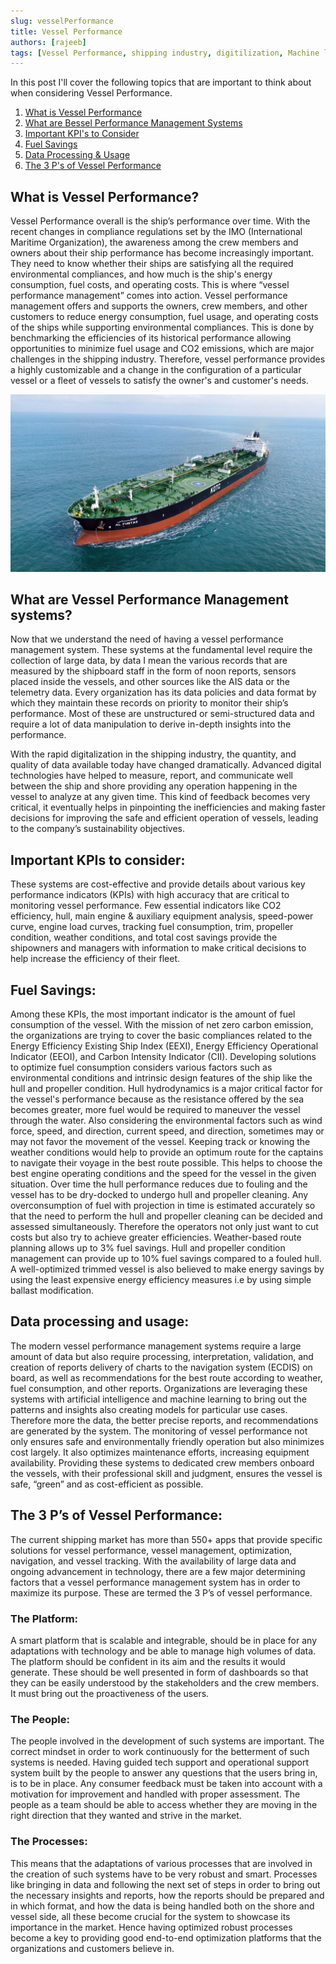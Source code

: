 ```yaml
---
slug: vesselPerformance
title: Vessel Performance
authors: [rajeeb]
tags: [Vessel Performance, shipping industry, digitilization, Machine learning, optimization, software products, KPIs, blogs, cloud platforms, fuel savings, management systems]
---
```



In this post I'll cover the following topics that are important to think about when considering Vessel Performance.
1. [What is Vessel Performance](#what-is-vessel-performance)
2. [What are Bessel Performance Management Systems](#what-are-vessel-performance-management-systems)
3. [Important KPI's to Consider](#important-kpis-to-consider)
4. [Fuel Savings](#fuel-savings)
5. [Data Processing & Usage](#data-processing-and-usage)
6. [The 3 P's of Vessel Performance](#the-3-ps-of-vessel-performance)


## What is Vessel Performance?

Vessel Performance overall is the ship’s performance over time. With the recent changes in compliance regulations set by the IMO (International Maritime Organization), the awareness among the crew members and owners about their ship performance has become increasingly important. They need to know whether their ships are satisfying all the required environmental compliances, and how much is the ship's energy consumption, fuel costs, and operating costs. This is where “vessel performance management” comes into action. Vessel performance management offers and supports the owners, crew members, and other customers to reduce energy consumption, fuel usage, and operating costs of the ships while supporting environmental compliances. This is done by benchmarking the efficiencies of its historical performance allowing opportunities to minimize fuel usage and CO2 emissions, which are major challenges in the shipping industry. Therefore, vessel performance provides a highly customizable and a change in the configuration of a particular vessel or a fleet of vessels to satisfy the owner's and customer's needs.

![vessel](./vesselpic_blog.jpg)

## What are Vessel Performance Management systems?

Now that we understand the need of having a vessel performance management system. These systems at the fundamental level require the collection of large data, by data I mean the various records that are measured by the shipboard staff in the form of noon reports, sensors placed inside the vessels, and other sources like the AIS data or the telemetry data. Every organization has its data policies and data format by which they maintain these records on priority to monitor their ship’s performance. Most of these are unstructured or semi-structured data and require a lot of data manipulation to derive in-depth insights into the performance. 

With the rapid digitalization in the shipping industry, the quantity, and quality of data available today have changed dramatically. Advanced digital technologies have helped to measure, report, and communicate well between the ship and shore providing any operation happening in the vessel to analyze at any given time. This kind of feedback becomes very critical, it eventually helps in pinpointing the inefficiencies and making faster decisions for improving the safe and efficient operation of vessels, leading to the company’s sustainability objectives.

## Important KPIs to consider:

These systems are cost-effective and provide details about various key performance indicators (KPIs) with high accuracy that are critical to monitoring vessel performance. Few essential indicators like CO2 efficiency, hull, main engine & auxiliary equipment analysis, speed-power curve, engine load curves, tracking fuel consumption, trim, propeller condition, weather conditions, and total cost savings provide the shipowners and managers with information to make critical decisions to help increase the efficiency of their fleet. 

## Fuel Savings:

Among these KPIs, the most important indicator is the amount of fuel consumption of the vessel. With the mission of net zero carbon emission, the organizations are trying to cover the basic compliances related to the Energy Efficiency Existing Ship Index (EEXI), Energy Efficiency Operational Indicator (EEOI), and Carbon Intensity Indicator (CII). Developing solutions to optimize fuel consumption considers various factors such as environmental conditions and intrinsic design features of the ship like the hull and propeller condition. Hull hydrodynamics is a major critical factor for the vessel's performance because as the resistance offered by the sea becomes greater, more fuel would be required to maneuver the vessel through the water. Also considering the environmental factors such as wind force, speed, and direction, current speed, and direction, sometimes may or may not favor the movement of the vessel. Keeping track or knowing the weather conditions would help to provide an optimum route for the captains to navigate their voyage in the best route possible. This helps to choose the best engine operating conditions and the speed for the vessel in the given situation. Over time the hull performance reduces due to fouling and the vessel has to be dry-docked to undergo hull and propeller cleaning. Any overconsumption of fuel with projection in time is estimated accurately so that the need to perform the hull and propeller cleaning can be decided and assessed simultaneously. Therefore the operators not only just want to cut costs but also try to achieve greater efficiencies. Weather-based route planning allows up to 3% fuel savings. Hull and propeller condition management can provide up to 10% fuel savings compared to a fouled hull. A well-optimized trimmed vessel is also believed to make energy savings by using the least expensive energy efficiency measures i.e by using simple ballast modification.


## Data processing and usage:

The modern vessel performance management systems require a large amount of data but also require processing, interpretation, validation, and creation of reports delivery of charts to the navigation system (ECDIS) on board, as well as recommendations for the best route according to weather, fuel consumption, and other reports. Organizations are leveraging these systems with artificial intelligence and machine learning to bring out the patterns and insights also creating models for particular use cases. Therefore more the data, the better precise reports, and recommendations are generated by the system. The monitoring of vessel performance not only ensures safe and environmentally friendly operation but also minimizes cost largely. It also optimizes maintenance efforts, increasing equipment availability. Providing these systems to dedicated crew members onboard the vessels, with their professional skill and judgment, ensures the vessel is safe, “green” and as cost-efficient as possible.

## The 3 P’s of Vessel Performance:

The current shipping market has more than 550+ apps that provide specific solutions for vessel performance, vessel management, optimization, navigation, and vessel tracking. With the availability of large data and ongoing advancement in technology, there are a few major determining factors that a vessel performance management system has in order to maximize its purpose. These are termed the 3 P’s of vessel performance.
### The Platform:
A smart platform that is scalable and integrable, should be in place for any adaptations with technology and be able to manage high volumes of data. The platform should be confident in its aim and the results it would generate. These should be well presented in form of dashboards so that they can be easily understood by the stakeholders and the crew members. It must bring out the proactiveness of the users. 
### The People:
The people involved in the development of such systems are important. The correct mindset in order to work continuously for the betterment of such systems is needed. Having guided tech support and operational support system built by the people to answer any questions that the users bring in, is to be in place. Any consumer feedback must be taken into account with a motivation for improvement and handled with proper assessment. The people as a team should be able to access whether they are moving in the right direction that they wanted and strive in the market.
### The Processes:
This means that the adaptations of various processes that are involved in the creation of such systems have to be very robust and smart. Processes like bringing in data and following the next set of steps in order to bring out the necessary insights and reports, how the reports should be prepared and in which format, and how the data is being handled both on the shore and vessel side, all these become crucial for the system to showcase its importance in the market. Hence having optimized robust processes become a key to providing good end-to-end optimization platforms that the organizations and customers believe in.